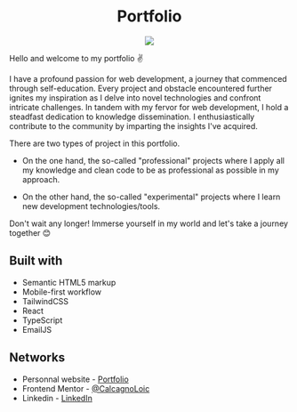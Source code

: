 <h1 align="center">Portfolio</h1>

<p align="center">
  <a href="https://skillicons.dev">
    <img src="https://skillicons.dev/icons?i=ts,react,tailwind,vite" />
  </a>
</p>

Hello and welcome to my portfolio ✌️

I have a profound passion for web development, a journey that commenced through self-education. Every project and obstacle encountered further ignites my inspiration as I delve into novel technologies and confront intricate challenges. In tandem with my fervor for web development, I hold a steadfast dedication to knowledge dissemination. I enthusiastically contribute to the community by imparting the insights I've acquired.

There are two types of project in this portfolio.

- On the one hand, the so-called "professional" projects where I apply all my knowledge and clean code to be as professional as possible in my approach.

- On the other hand, the so-called "experimental" projects where I learn new development technologies/tools.

Don't wait any longer! Immerse yourself in my world and let's take a journey together 😊

## Built with

- Semantic HTML5 markup
- Mobile-first workflow
- TailwindCSS
- React
- TypeScript
- EmailJS

## Networks

- Personnal website - [Portfolio](https://calcagno-loic.netlify.app/)
- Frontend Mentor - [@CalcagnoLoic](https://www.frontendmentor.io/profile/CalcagnoLoic)
- Linkedin - [LinkedIn](https://www.linkedin.com/in/loic-calcagno/)
